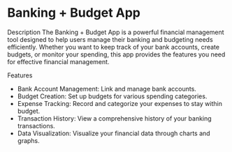 # Banking + Budget App

Description
The Banking + Budget App is a powerful financial management tool designed to help users manage their banking and budgeting needs efficiently. Whether you want to keep track of your bank accounts, create budgets, or monitor your spending, this app provides the features you need for effective financial management.

Features
 - Bank Account Management: Link and manage bank accounts.
 - Budget Creation: Set up budgets for various spending categories.
 - Expense Tracking: Record and categorize your expenses to stay within budget.
 - Transaction History: View a comprehensive history of your banking transactions.
 - Data Visualization: Visualize your financial data through charts and graphs.
